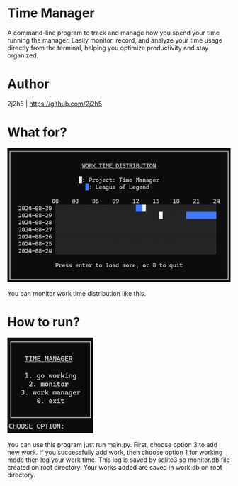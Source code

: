 # Time Manager
A command-line program to track and manage how you spend your time running the manager. Easily monitor, record, and analyze your time usage directly from the terminal, helping you optimize productivity and stay organized.

# Author
2j2h5 | https://github.com/2j2h5

# What for?
![Work time distribution](images/screenshot2.png)

You can monitor work time distribution like this.

# How to run?
![Home](images/screenshot1.png)

You can use this program just run main.py. First, choose option 3 to add new work. If you successfully add work, then choose option 1 for working mode then log your work time. This log is saved by sqlite3 so monitor.db file created on root directory. Your works added are saved in work.db on root directory.
